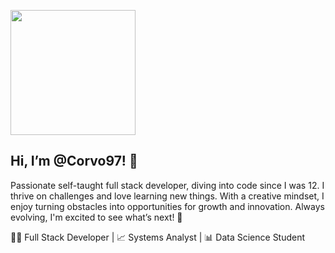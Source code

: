 <img src="https://i.imgur.com/tmdFxwQ.png" width="200" height="200"></a> 

## Hi, I’m @Corvo97! 👋
  
Passionate self-taught full stack developer, diving into code since I was 12.
I thrive on challenges and love learning new things. With a creative mindset,
I enjoy turning obstacles into opportunities for growth and innovation.
Always evolving, I'm excited to see what’s next! 🚀


🧑‍💻 Full Stack Developer | 📈 Systems Analyst | 📊 Data Science Student



<!---
Corvo97/Corvo97 is a ✨ special ✨ repository because its `README.md` (this file) appears on your GitHub profile.
You can click the Preview link to take a look at your changes.
--->
